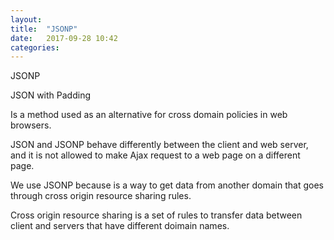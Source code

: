 ```yaml
---
layout: 
title:  "JSONP"
date:   2017-09-28 10:42
categories: 
---
```


JSONP

JSON with Padding

Is a method used as an alternative for cross domain policies in web browsers.

JSON and JSONP behave differently between the client and web server, and it is not allowed to make Ajax request to a web page on a different page.

We use JSONP because is a way to get data from another domain that goes through cross origin resource sharing rules.

Cross origin resource sharing is a set of rules to transfer data between client and servers that have different doimain names.

